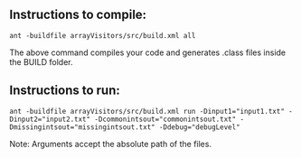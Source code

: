 
## Instructions to compile:

```commandline
ant -buildfile arrayVisitors/src/build.xml all
```
The above command compiles your code and generates .class files inside the BUILD folder.

## Instructions to run:

```commandline
ant -buildfile arrayVisitors/src/build.xml run -Dinput1="input1.txt" -Dinput2="input2.txt" -Dcommonintsout="commonintsout.txt" -Dmissingintsout="missingintsout.txt" -Ddebug="debugLevel"
```
Note: Arguments accept the absolute path of the files.